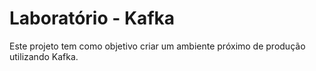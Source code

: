 # Laboratório - Kafka

Este projeto tem como objetivo criar um ambiente próximo de produção utilizando Kafka.